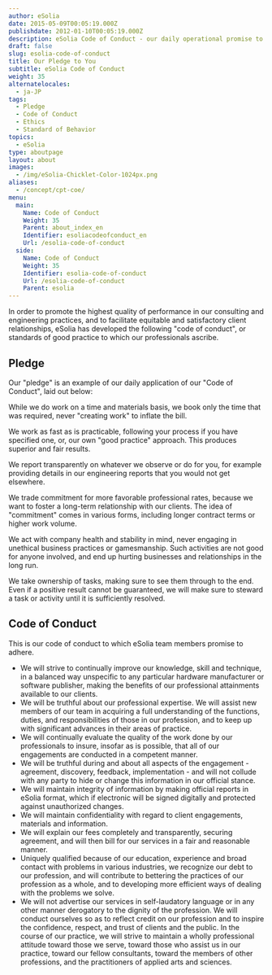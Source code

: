 ```yaml
---
author: eSolia
date: 2015-05-09T00:05:19.000Z
publishdate: 2012-01-10T00:05:19.000Z
description: eSolia Code of Conduct - our daily operational promise to our clients, partners, fellow colleagues.
draft: false
slug: esolia-code-of-conduct
title: Our Pledge to You
subtitle: eSolia Code of Conduct
weight: 35
alternatelocales:
  - ja-JP
tags:
  - Pledge
  - Code of Conduct
  - Ethics
  - Standard of Behavior
topics:
  - eSolia
type: aboutpage
layout: about
images:
  - /img/eSolia-Chicklet-Color-1024px.png
aliases:
  - /concept/cpt-coe/
menu:
  main:
    Name: Code of Conduct
    Weight: 35
    Parent: about_index_en
    Identifier: esoliacodeofconduct_en
    Url: /esolia-code-of-conduct
  side:
    Name: Code of Conduct
    Weight: 35
    Identifier: esolia-code-of-conduct
    Url: /esolia-code-of-conduct
    Parent: esolia
---
```


In order to promote the highest quality of performance in our consulting and engineering practices, and to facilitate equitable and satisfactory client relationships, eSolia has developed the following "code of conduct", or standards of good practice to which our professionals ascribe.

## Pledge

Our "pledge" is an example of our daily application of our "Code of Conduct", laid out below:

<i class="small mdi-toggle-check-box grey-text text-darken-2 left"></i> While we do work on a time and materials basis, we book only the time that was required, never "creating work" to inflate the bill.  

<i class="small mdi-toggle-check-box grey-text text-darken-2 left"></i> We work as fast as is practicable, following your process if you have specified one, or, our own "good practice" approach. This produces superior and fair results.

<i class="small mdi-toggle-check-box grey-text text-darken-2 left"></i> We report transparently on whatever we observe or do for you, for example providing details in our engineering reports that you would not get elsewhere.

<i class="small mdi-toggle-check-box grey-text text-darken-2 left"></i> We trade commitment for more favorable professional rates, because we want to foster a long-term relationship with our clients. The idea of "commitment" comes in various forms, including longer contract terms or higher work volume.  

<i class="small mdi-toggle-check-box grey-text text-darken-2 left"></i> We act with company health and stability in mind, never engaging in unethical business practices or gamesmanship. Such activities are not good for anyone involved, and end up hurting businesses and relationships in the long run.  

<i class="small mdi-toggle-check-box grey-text text-darken-2 left"></i> We take ownership of tasks, making sure to see them through to the end. Even if a positive result cannot be guaranteed, we will make sure to steward a task or activity until it is sufficiently resolved.

## Code of Conduct

This is our code of conduct to which eSolia team members promise to adhere.

* We will strive to continually improve our knowledge, skill and technique, in a balanced way unspecific to any particular hardware manufacturer or software publisher, making the benefits of our professional attainments available to our clients.
* We will be truthful about our professional expertise. We will assist new members of our team in acquiring a full understanding of the functions, duties, and responsibilities of those in our profession, and to keep up with significant advances in their areas of practice.
* We will continually evaluate the quality of the work done by our professionals to insure, insofar as is possible, that all of our engagements are conducted in a competent manner.
* We will be truthful during and about all aspects of the engagement - agreement, discovery, feedback, implementation - and will not collude with any party to hide or change this information in our official stance.
* We will maintain integrity of information by making official reports in eSolia format, which if electronic will be signed digitally and protected against unauthorized changes.
* We will maintain confidentiality with regard to client engagements, materials and information.
* We will explain our fees completely and transparently, securing agreement, and will then bill for our services in a fair and reasonable manner.
* Uniquely qualified because of our education, experience and broad contact with problems in various industries, we recognize our debt to our profession, and will contribute to bettering the practices of our profession as a whole, and to developing more efficient ways of dealing with the problems we solve.
* We will not advertise our services in self-laudatory language or in any other manner derogatory to the dignity of the profession. We will conduct ourselves so as to reflect credit on our profession and to inspire the confidence, respect, and trust of clients and the public. In the course of our practice, we will strive to maintain a wholly professional attitude toward those we serve, toward those who assist us in our practice, toward our fellow consultants, toward the members of other professions, and the practitioners of applied arts and sciences.
